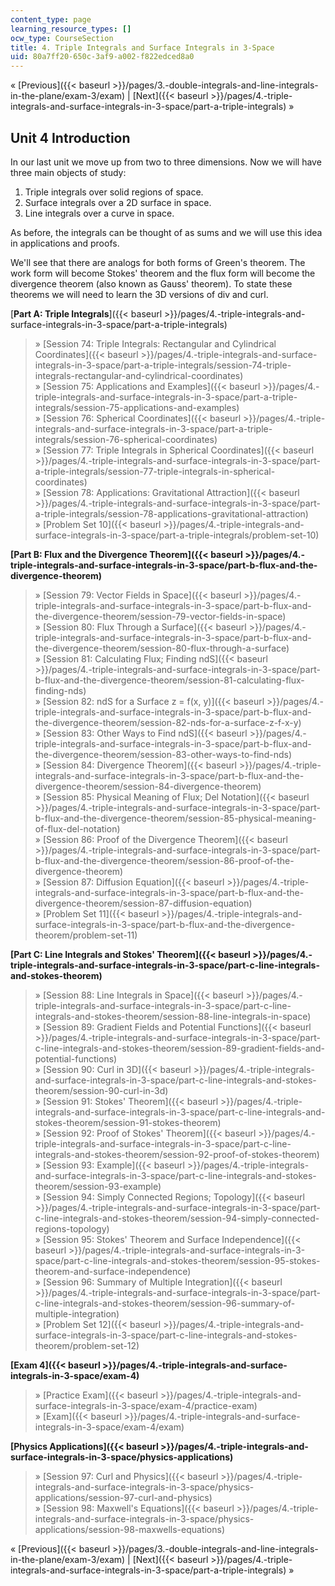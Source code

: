 ```yaml
---
content_type: page
learning_resource_types: []
ocw_type: CourseSection
title: 4. Triple Integrals and Surface Integrals in 3-Space
uid: 80a7ff20-650c-3af9-a002-f822edced8a0
---
```


« [Previous]({{< baseurl >}}/pages/3.-double-integrals-and-line-integrals-in-the-plane/exam-3/exam) | [Next]({{< baseurl >}}/pages/4.-triple-integrals-and-surface-integrals-in-3-space/part-a-triple-integrals) »

Unit 4 Introduction
-------------------

In our last unit we move up from two to three dimensions. Now we will have three main objects of study:

1.  Triple integrals over solid regions of space.
2.  Surface integrals over a 2D surface in space.
3.  Line integrals over a curve in space.

As before, the integrals can be thought of as sums and we will use this idea in applications and proofs.

We'll see that there are analogs for both forms of Green's theorem. The work form will become Stokes' theorem and the flux form will become the divergence theorem (also known as Gauss' theorem). To state these theorems we will need to learn the 3D versions of div and curl.

[**Part A: Triple Integrals**]({{< baseurl >}}/pages/4.-triple-integrals-and-surface-integrals-in-3-space/part-a-triple-integrals)

> » [Session 74: Triple Integrals: Rectangular and Cylindrical Coordinates]({{< baseurl >}}/pages/4.-triple-integrals-and-surface-integrals-in-3-space/part-a-triple-integrals/session-74-triple-integrals-rectangular-and-cylindrical-coordinates)  
> » [Session 75: Applications and Examples]({{< baseurl >}}/pages/4.-triple-integrals-and-surface-integrals-in-3-space/part-a-triple-integrals/session-75-applications-and-examples)  
> » [Session 76: Spherical Coordinates]({{< baseurl >}}/pages/4.-triple-integrals-and-surface-integrals-in-3-space/part-a-triple-integrals/session-76-spherical-coordinates)  
> » [Session 77: Triple Integrals in Spherical Coordinates]({{< baseurl >}}/pages/4.-triple-integrals-and-surface-integrals-in-3-space/part-a-triple-integrals/session-77-triple-integrals-in-spherical-coordinates)  
> » [Session 78: Applications: Gravitational Attraction]({{< baseurl >}}/pages/4.-triple-integrals-and-surface-integrals-in-3-space/part-a-triple-integrals/session-78-applications-gravitational-attraction)  
> » [Problem Set 10]({{< baseurl >}}/pages/4.-triple-integrals-and-surface-integrals-in-3-space/part-a-triple-integrals/problem-set-10)

**[Part B: Flux and the Divergence Theorem]({{< baseurl >}}/pages/4.-triple-integrals-and-surface-integrals-in-3-space/part-b-flux-and-the-divergence-theorem)**

> » [Session 79: Vector Fields in Space]({{< baseurl >}}/pages/4.-triple-integrals-and-surface-integrals-in-3-space/part-b-flux-and-the-divergence-theorem/session-79-vector-fields-in-space)  
> » [Session 80: Flux Through a Surface]({{< baseurl >}}/pages/4.-triple-integrals-and-surface-integrals-in-3-space/part-b-flux-and-the-divergence-theorem/session-80-flux-through-a-surface)  
> » [Session 81: Calculating Flux; Finding ndS]({{< baseurl >}}/pages/4.-triple-integrals-and-surface-integrals-in-3-space/part-b-flux-and-the-divergence-theorem/session-81-calculating-flux-finding-nds)  
> » [Session 82: ndS for a Surface z = f(x, y)]({{< baseurl >}}/pages/4.-triple-integrals-and-surface-integrals-in-3-space/part-b-flux-and-the-divergence-theorem/session-82-nds-for-a-surface-z-f-x-y)  
> » [Session 83: Other Ways to Find ndS]({{< baseurl >}}/pages/4.-triple-integrals-and-surface-integrals-in-3-space/part-b-flux-and-the-divergence-theorem/session-83-other-ways-to-find-nds)  
> » [Session 84: Divergence Theorem]({{< baseurl >}}/pages/4.-triple-integrals-and-surface-integrals-in-3-space/part-b-flux-and-the-divergence-theorem/session-84-divergence-theorem)  
> » [Session 85: Physical Meaning of Flux; Del Notation]({{< baseurl >}}/pages/4.-triple-integrals-and-surface-integrals-in-3-space/part-b-flux-and-the-divergence-theorem/session-85-physical-meaning-of-flux-del-notation)  
> » [Session 86: Proof of the Divergence Theorem]({{< baseurl >}}/pages/4.-triple-integrals-and-surface-integrals-in-3-space/part-b-flux-and-the-divergence-theorem/session-86-proof-of-the-divergence-theorem)  
> » [Session 87: Diffusion Equation]({{< baseurl >}}/pages/4.-triple-integrals-and-surface-integrals-in-3-space/part-b-flux-and-the-divergence-theorem/session-87-diffusion-equation)  
> » [Problem Set 11]({{< baseurl >}}/pages/4.-triple-integrals-and-surface-integrals-in-3-space/part-b-flux-and-the-divergence-theorem/problem-set-11)

**[Part C: Line Integrals and Stokes' Theorem]({{< baseurl >}}/pages/4.-triple-integrals-and-surface-integrals-in-3-space/part-c-line-integrals-and-stokes-theorem)**

> » [Session 88: Line Integrals in Space]({{< baseurl >}}/pages/4.-triple-integrals-and-surface-integrals-in-3-space/part-c-line-integrals-and-stokes-theorem/session-88-line-integrals-in-space)  
> » [Session 89: Gradient Fields and Potential Functions]({{< baseurl >}}/pages/4.-triple-integrals-and-surface-integrals-in-3-space/part-c-line-integrals-and-stokes-theorem/session-89-gradient-fields-and-potential-functions)  
> » [Session 90: Curl in 3D]({{< baseurl >}}/pages/4.-triple-integrals-and-surface-integrals-in-3-space/part-c-line-integrals-and-stokes-theorem/session-90-curl-in-3d)  
> » [Session 91: Stokes' Theorem]({{< baseurl >}}/pages/4.-triple-integrals-and-surface-integrals-in-3-space/part-c-line-integrals-and-stokes-theorem/session-91-stokes-theorem)  
> » [Session 92: Proof of Stokes' Theorem]({{< baseurl >}}/pages/4.-triple-integrals-and-surface-integrals-in-3-space/part-c-line-integrals-and-stokes-theorem/session-92-proof-of-stokes-theorem)  
> » [Session 93: Example]({{< baseurl >}}/pages/4.-triple-integrals-and-surface-integrals-in-3-space/part-c-line-integrals-and-stokes-theorem/session-93-example)  
> » [Session 94: Simply Connected Regions; Topology]({{< baseurl >}}/pages/4.-triple-integrals-and-surface-integrals-in-3-space/part-c-line-integrals-and-stokes-theorem/session-94-simply-connected-regions-topology)  
> » [Session 95: Stokes' Theorem and Surface Independence]({{< baseurl >}}/pages/4.-triple-integrals-and-surface-integrals-in-3-space/part-c-line-integrals-and-stokes-theorem/session-95-stokes-theorem-and-surface-independence)  
> » [Session 96: Summary of Multiple Integration]({{< baseurl >}}/pages/4.-triple-integrals-and-surface-integrals-in-3-space/part-c-line-integrals-and-stokes-theorem/session-96-summary-of-multiple-integration)  
> » [Problem Set 12]({{< baseurl >}}/pages/4.-triple-integrals-and-surface-integrals-in-3-space/part-c-line-integrals-and-stokes-theorem/problem-set-12)

 **[Exam 4]({{< baseurl >}}/pages/4.-triple-integrals-and-surface-integrals-in-3-space/exam-4)**

> » [Practice Exam]({{< baseurl >}}/pages/4.-triple-integrals-and-surface-integrals-in-3-space/exam-4/practice-exam)  
> » [Exam]({{< baseurl >}}/pages/4.-triple-integrals-and-surface-integrals-in-3-space/exam-4/exam)

**[Physics Applications]({{< baseurl >}}/pages/4.-triple-integrals-and-surface-integrals-in-3-space/physics-applications)**

> » [Session 97: Curl and Physics]({{< baseurl >}}/pages/4.-triple-integrals-and-surface-integrals-in-3-space/physics-applications/session-97-curl-and-physics)  
> » [Session 98: Maxwell's Equations]({{< baseurl >}}/pages/4.-triple-integrals-and-surface-integrals-in-3-space/physics-applications/session-98-maxwells-equations)

« [Previous]({{< baseurl >}}/pages/3.-double-integrals-and-line-integrals-in-the-plane/exam-3/exam) | [Next]({{< baseurl >}}/pages/4.-triple-integrals-and-surface-integrals-in-3-space/part-a-triple-integrals) »